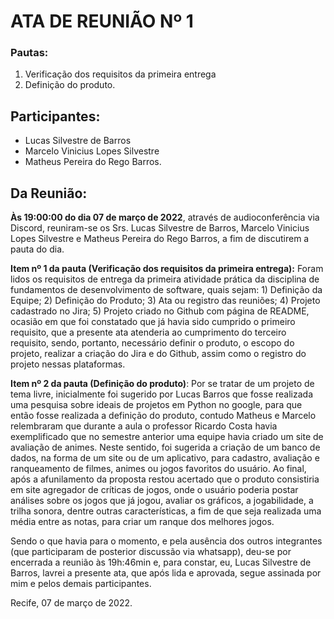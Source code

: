 # ATA DE REUNIÃO Nº 1

### Pautas:
  1. Verificação dos requisitos da primeira entrega 
  3. Definição do produto.

## Participantes: 
  - Lucas Silvestre de Barros
  - Marcelo Vinicius Lopes Silvestre 
  - Matheus Pereira do Rego Barros.

## Da Reunião:

 **Às 19:00:00 do dia 07 de março de 2022**, através de audioconferência via Discord, reuniram-se os Srs. Lucas Silvestre de Barros, Marcelo Vinicius Lopes Silvestre e Matheus Pereira do Rego Barros, a fim de discutirem a pauta do dia. 

**Item nº 1 da pauta (Verificação dos requisitos da primeira entrega):** Foram lidos os requisitos de entrega da primeira atividade prática da disciplina de fundamentos de desenvolvimento de software, quais sejam: 1) Definição da Equipe; 2) Definição do Produto; 3) Ata ou registro das reuniões; 4) Projeto cadastrado no Jira; 5) Projeto criado no Github com página de README, ocasião em que foi constatado que já havia sido cumprido o primeiro requisito, que a presente ata atenderia ao cumprimento do terceiro requisito, sendo, portanto, necessário definir o produto, o escopo do projeto, realizar a criação do Jira e do Github, assim como o registro do projeto nessas plataformas.

**Item nº 2 da pauta (Definição do produto)**: Por se tratar de um projeto de tema livre, inicialmente foi sugerido por Lucas Barros que fosse realizada uma pesquisa sobre ideais de projetos em Python no google, para que então fosse realizada a definição do produto, contudo Matheus e Marcelo relembraram que durante a aula o professor Ricardo Costa havia exemplificado que no semestre anterior uma equipe havia criado um site de avaliação de animes. Neste sentido, foi sugerida a criação de um banco de dados, na forma de um site ou de um aplicativo, para cadastro, avaliação e ranqueamento de filmes, animes ou jogos favoritos do usuário. Ao final, após a afunilamento da proposta restou acertado que o produto consistiria em site agregador de críticas de jogos, onde o usuário poderia postar análises sobre os jogos que já jogou, avaliar os gráficos, a jogabilidade, a trilha sonora, dentre outras características, a fim de que seja realizada uma média entre as notas, para criar um ranque dos melhores jogos.

Sendo o que havia para o momento, e pela ausência dos outros integrantes (que participaram de posterior discussão via whatsapp), deu-se por encerrada a reunião às 19h:46min e, para constar, eu, Lucas Silvestre de Barros, lavrei a presente ata, que após lida e aprovada, segue assinada por mim e pelos demais participantes.  


Recife, 07 de março de 2022.
